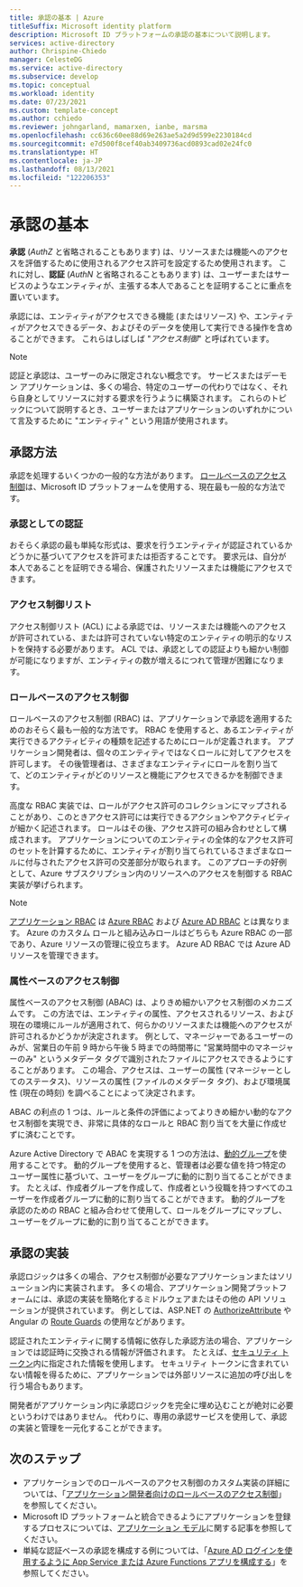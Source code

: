 ```yaml
---
title: 承認の基本 | Azure
titleSuffix: Microsoft identity platform
description: Microsoft ID プラットフォームの承認の基本について説明します。
services: active-directory
author: Chrispine-Chiedo
manager: CelesteDG
ms.service: active-directory
ms.subservice: develop
ms.topic: conceptual
ms.workload: identity
ms.date: 07/23/2021
ms.custom: template-concept
ms.author: cchiedo
ms.reviewer: johngarland, mamarxen, ianbe, marsma
ms.openlocfilehash: cc636c60ee88d69e263ae5a2d9d599e2230184cd
ms.sourcegitcommit: e7d500f8cef40ab3409736acd0893cad02e24fc0
ms.translationtype: HT
ms.contentlocale: ja-JP
ms.lasthandoff: 08/13/2021
ms.locfileid: "122206353"
---
```

# <a name="authorization-basics"></a>承認の基本

**承認** (*AuthZ* と省略されることもあります) は、リソースまたは機能へのアクセスを評価するために使用されるアクセス許可を設定するため使用されます。  これに対し、**認証** (*AuthN* と省略されることもあります) は、ユーザーまたはサービスのようなエンティティが、主張する本人であることを証明することに重点を置いています。

承認には、エンティティがアクセスできる機能 (またはリソース) や、エンティティがアクセスできるデータ、およびそのデータを使用して実行できる操作を含めることができます。 これらはしばしば "*アクセス制御*" と呼ばれています。

> [!NOTE]
> 認証と承認は、ユーザーのみに限定されない概念です。 サービスまたはデーモン アプリケーションは、多くの場合、特定のユーザーの代わりではなく、それら自身としてリソースに対する要求を行うように構築されます。 これらのトピックについて説明するとき、ユーザーまたはアプリケーションのいずれかについて言及するために "エンティティ" という用語が使用されます。


## <a name="authorization-approaches"></a>承認方法

承認を処理するいくつかの一般的な方法があります。 [ロールベースのアクセス制御](./custom-rbac-for-developers.md)は、Microsoft ID プラットフォームを使用する、現在最も一般的な方法です。


### <a name="authentication-as-authorization"></a>承認としての認証 

おそらく承認の最も単純な形式は、要求を行うエンティティが認証されているかどうかに基づいてアクセスを許可または拒否することです。 要求元は、自分が本人であることを証明できる場合、保護されたリソースまたは機能にアクセスできます。

### <a name="access-control-lists"></a>アクセス制御リスト

アクセス制御リスト (ACL) による承認では、リソースまたは機能へのアクセスが許可されている、または許可されていない特定のエンティティの明示的なリストを保持する必要があります。 ACL では、承認としての認証よりも細かい制御が可能になりますが、エンティティの数が増えるにつれて管理が困難になります。

### <a name="role-based-access-control"></a>ロールベースのアクセス制御 

ロールベースのアクセス制御 (RBAC) は、アプリケーションで承認を適用するためのおそらく最も一般的な方法です。 RBAC を使用すると、あるエンティティが実行できるアクティビティの種類を記述するためにロールが定義されます。 アプリケーション開発者は、個々のエンティティではなくロールに対してアクセスを許可します。 その後管理者は、さまざまなエンティティにロールを割り当てて、どのエンティティがどのリソースと機能にアクセスできるかを制御できます。

高度な RBAC 実装では、ロールがアクセス許可のコレクションにマップされることがあり、このときアクセス許可には実行できるアクションやアクティビティが細かく記述されます。 ロールはその後、アクセス許可の組み合わせとして構成されます。 アプリケーションについてのエンティティの全体的なアクセス許可のセットを計算するために、エンティティが割り当てられているさまざまなロールに付与されたアクセス許可の交差部分が取られます。 このアプローチの好例として、Azure サブスクリプション内のリソースへのアクセスを制御する RBAC 実装が挙げられます。

> [!NOTE]
> [アプリケーション RBAC](./custom-rbac-for-developers.md) は [Azure RBAC](/azure/role-based-access-control/overview) および [Azure AD RBAC](../roles/custom-overview.md#understand-azure-ad-role-based-access-control) とは異なります。 Azure のカスタム ロールと組み込みロールはどちらも Azure RBAC の一部であり、Azure リソースの管理に役立ちます。 Azure AD RBAC では Azure AD リソースを管理できます。

### <a name="attribute-based-access-control"></a>属性ベースのアクセス制御 

属性ベースのアクセス制御 (ABAC) は、よりきめ細かいアクセス制御のメカニズムです。 この方法では、エンティティの属性、アクセスされるリソース、および現在の環境にルールが適用されて、何らかのリソースまたは機能へのアクセスが許可されるかどうかが決定されます。 例として、マネージャーであるユーザーのみが、営業日の午前 9 時から午後 5 時までの時間帯に "営業時間中のマネージャーのみ" というメタデータ タグで識別されたファイルにアクセスできるようにすることがあります。 この場合、アクセスは、ユーザーの属性 (マネージャーとしてのステータス)、リソースの属性 (ファイルのメタデータ タグ)、および環境属性 (現在の時刻) を調べることによって決定されます。

ABAC の利点の 1 つは、ルールと条件の評価によってよりきめ細かい動的なアクセス制御を実現でき、非常に具体的なロールと RBAC 割り当てを大量に作成せずに済むことです。

Azure Active Directory で ABAC を実現する 1 つの方法は、[動的グループ](../enterprise-users/groups-create-rule.md)を使用することです。 動的グループを使用すると、管理者は必要な値を持つ特定のユーザー属性に基づいて、ユーザーをグループに動的に割り当てることができます。  たとえば、作成者グループを作成して、作成者という役職を持つすべてのユーザーを作成者グループに動的に割り当てることができます。  動的グループを承認のための RBAC と組み合わせて使用して、ロールをグループにマップし、ユーザーをグループに動的に割り当てることができます。

## <a name="implementing-authorization"></a>承認の実装

承認ロジックは多くの場合、アクセス制御が必要なアプリケーションまたはソリューション内に実装されます。 多くの場合、アプリケーション開発プラットフォームには、承認の実装を簡略化するミドルウェアまたはその他の API ソリューションが提供されています。 例としては、ASP.NET の [AuthorizeAttribute](/aspnet/core/security/authorization/simple?view=aspnetcore-5.0&preserve-view=true) や Angular の [Route Guards](./scenario-spa-sign-in.md?tabs=angular2#sign-in-with-a-pop-up-window) の使用などがあります。

認証されたエンティティに関する情報に依存した承認方法の場合、アプリケーションでは認証時に交換される情報が評価されます。 たとえば、[セキュリティ トークン](./security-tokens.md)内に指定された情報を使用します。 セキュリティ トークンに含まれていない情報を得るために、アプリケーションでは外部リソースに追加の呼び出しを行う場合もあります。

開発者がアプリケーション内に承認ロジックを完全に埋め込むことが絶対に必要というわけではありません。 代わりに、専用の承認サービスを使用して、承認の実装と管理を一元化することができます。


## <a name="next-steps"></a>次のステップ

- アプリケーションでのロールベースのアクセス制御のカスタム実装の詳細については、「[アプリケーション開発者向けのロールベースのアクセス制御](./custom-rbac-for-developers.md)」を参照してください。
- Microsoft ID プラットフォームと統合できるようにアプリケーションを登録するプロセスについては、[アプリケーション モデル](./application-model.md)に関する記事を参照してください。
- 単純な認証ベースの承認を構成する例については、「[Azure AD ログインを使用するように App Service または Azure Functions アプリを構成する](/azure/app-service/configure-authentication-provider-aad)」を参照してください。
